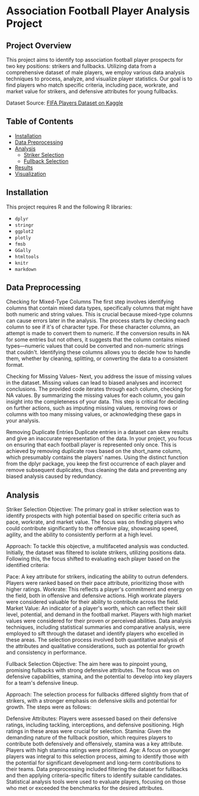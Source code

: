 # Association Football Player Analysis Project

## Project Overview

This project aims to identify top association football player prospects for two key positions: strikers and fullbacks. Utilizing data from a comprehensive dataset of male players, we employ various data analysis techniques to process, analyze, and visualize player statistics. Our goal is to find players who match specific criteria, including pace, workrate, and market value for strikers, and defensive attributes for young fullbacks.

Dataset Source: [FIFA Players Dataset on Kaggle](https://www.kaggle.com/datasets/joebeachcapital/fifa-players?select=male_players_23.csv)

## Table of Contents

- [Installation](#installation)
- [Data Preprocessing](#data-preprocessing)
- [Analysis](#analysis)
  - [Striker Selection](#striker-selection)
  - [Fullback Selection](#fullback-selection)
- [Results](#results)
- [Visualization](#visualization)


## Installation

This project requires R and the following R libraries:

- `dplyr`
- `stringr`
- `ggplot2`
- `plotly`
- `fmsb`
- `GGally`
- `htmltools`
- `knitr`
- `markdown`




## Data Preprocessing
Checking for Mixed-Type Columns
The first step involves identifying columns that contain mixed data types, specifically columns that might have both numeric and string values. This is crucial because mixed-type columns can cause errors later in the analysis. The process starts by checking each column to see if it's of character type. For these character columns, an attempt is made to convert them to numeric. If the conversion results in NA for some entries but not others, it suggests that the column contains mixed types—numeric values that could be converted and non-numeric strings that couldn't. Identifying these columns allows you to decide how to handle them, whether by cleaning, splitting, or converting the data to a consistent format.

Checking for Missing Values-
Next, you address the issue of missing values in the dataset. Missing values can lead to biased analyses and incorrect conclusions. The provided code iterates through each column, checking for NA values. By summarizing the missing values for each column, you gain insight into the completeness of your data. This step is critical for deciding on further actions, such as imputing missing values, removing rows or columns with too many missing values, or acknowledging these gaps in your analysis.

Removing Duplicate Entries
Duplicate entries in a dataset can skew results and give an inaccurate representation of the data. In your project, you focus on ensuring that each football player is represented only once. This is achieved by removing duplicate rows based on the short_name column, which presumably contains the players' names. Using the distinct function from the dplyr package, you keep the first occurrence of each player and remove subsequent duplicates, thus cleaning the data and preventing any biased analysis caused by redundancy.

## Analysis

Striker Selection
Objective: The primary goal in striker selection was to identify prospects with high potential based on specific criteria such as pace, workrate, and market value. The focus was on finding players who could contribute significantly to the offensive play, showcasing speed, agility, and the ability to consistently perform at a high level.

Approach: To tackle this objective, a multifaceted analysis was conducted. Initially, the dataset was filtered to isolate strikers, utilizing positions data. Following this, the focus shifted to evaluating each player based on the identified criteria:

Pace: A key attribute for strikers, indicating the ability to outrun defenders. Players were ranked based on their pace attribute, prioritizing those with higher ratings.
Workrate: This reflects a player's commitment and energy on the field, both in offensive and defensive actions. High workrate players were considered valuable for their ability to contribute across the field.
Market Value: An indicator of a player's worth, which can reflect their skill level, potential, and demand in the football market. Players with high market values were considered for their proven or perceived abilities.
Data analysis techniques, including statistical summaries and comparative analysis, were employed to sift through the dataset and identify players who excelled in these areas. The selection process involved both quantitative analysis of the attributes and qualitative considerations, such as potential for growth and consistency in performance.

Fullback Selection
Objective: The aim here was to pinpoint young, promising fullbacks with strong defensive attributes. The focus was on defensive capabilities, stamina, and the potential to develop into key players for a team's defensive lineup.

Approach: The selection process for fullbacks differed slightly from that of strikers, with a stronger emphasis on defensive skills and potential for growth. The steps were as follows:

Defensive Attributes: Players were assessed based on their defensive ratings, including tackling, interceptions, and defensive positioning. High ratings in these areas were crucial for selection.
Stamina: Given the demanding nature of the fullback position, which requires players to contribute both defensively and offensively, stamina was a key attribute. Players with high stamina ratings were prioritized.
Age: A focus on younger players was integral to this selection process, aiming to identify those with the potential for significant development and long-term contributions to their teams.
Data preprocessing included filtering the dataset for fullbacks and then applying criteria-specific filters to identify suitable candidates. Statistical analysis tools were used to evaluate players, focusing on those who met or exceeded the benchmarks for the desired attributes.
